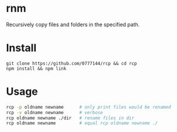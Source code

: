 # rnm

Recursively copy files and folders in the specified path.

# Install

```
git clone https://github.com/0777144/rcp && cd rcp
npm install && npm link
```

# Usage

```bash
rcp -p oldname newname      # only print files would be renamed
rcp -v oldname newname      # verbose
rcp oldname newname ./dir   # rename files in dir
rcp oldname newname         # equal rcp oldname newname ./
```
